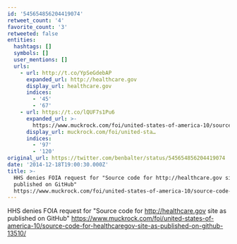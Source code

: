 ```yaml
---
id: '545654856204419074'
retweet_count: '4'
favorite_count: '3'
retweeted: false
entities:
  hashtags: []
  symbols: []
  user_mentions: []
  urls:
    - url: http://t.co/YpSeGdebAP
      expanded_url: http://healthcare.gov
      display_url: healthcare.gov
      indices:
        - '45'
        - '67'
    - url: https://t.co/lQUF7s1Pu6
      expanded_url: >-
        https://www.muckrock.com/foi/united-states-of-america-10/source-code-for-healthcaregov-site-as-published-on-github-13510/
      display_url: muckrock.com/foi/united-sta…
      indices:
        - '97'
        - '120'
original_url: https://twitter.com/benbalter/status/545654856204419074
date: '2014-12-18T19:00:30.000Z'
title: >-
  HHS denies FOIA request for "Source code for http://healthcare.gov site as
  published on GitHub"
  https://www.muckrock.com/foi/united-states-of-america-10/source-code-for-healthcaregov-site-as-published-on-github-13510/
---
```


HHS denies FOIA request for "Source code for http://healthcare.gov site as published on GitHub" https://www.muckrock.com/foi/united-states-of-america-10/source-code-for-healthcaregov-site-as-published-on-github-13510/
